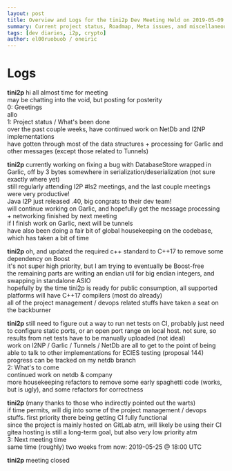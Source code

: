 ```yaml
---
layout: post
title: Overview and Logs for the tini2p Dev Meeting Held on 2019-05-09
summary: Current project status, Roadmap, Meta issues, and miscellaneous
tags: [dev diaries, i2p, crypto]
author: el00ruobuob / oneiric
---
```


# Logs

**tini2p** hi all almost time for meeting  
may be chatting into the void, but posting for posterity  
0: Greetings  
allo  
1: Project status / What's been done  
over the past couple weeks, have continued work on NetDb and I2NP implementations  
have gotten through most of the data structures + processing for Garlic and other messages (except those related to Tunnels)  

**tini2p** currently working on fixing a bug with DatabaseStore wrapped in Garlic, off by 3 bytes somewhere in serialization/deserialization (not sure exactly where yet)  
still regularly attending I2P #ls2 meetings, and the last couple meetings were very productive!  
Java I2P just released .40, big congrats to their dev team!  
will continue working on Garlic, and hopefully get the message processing + networking finished by next meeting  
if I finish work on Garlic, next will be tunnels  
have also been doing a fair bit of global housekeeping on the codebase, which has taken a bit of time  

**tini2p** oh, and updated the required c++ standard to C++17 to remove some dependency on Boost  
it's not super high priority, but I am trying to eventually be Boost-free  
the remaining parts are writing an endian util for big endian integers, and swapping in standalone ASIO  
hopefully by the time tini2p is ready for public consumption, all supported platforms will have C++17 compilers (most do already)  
all of the project management / devops related stuffs have taken a seat on the backburner  

**tini2p** still need to figure out a way to run net tests on CI, probably just need to configure static ports, or an open port range on local host. not sure, so results from net tests have to be manually uploaded (not ideal)  
work on I2NP / Garlic / Tunnels / NetDb are all to get to the point of being able to talk to other implementations for ECIES testing (proposal 144)  
progress can be tracked on my netdb branch  
2: What's to come  
continued work on netdb & company  
more housekeeping refactors to remove some early spaghetti code (works, but is ugly), and some refactors for correctness  

**tini2p** (many thanks to those who indirectly pointed out the warts)  
if time permits, will dig into some of the project management / devops stuffs. first priority there being getting CI fully functional  
since the project is mainly hosted on GitLab atm, will likely be using their CI  
gitea hosting is still a long-term goal, but also very low priority atm  
3: Next meeting time  
same time (roughly) two weeks from now: 2019-05-25 @ 18:00 UTC  

**tini2p** meeting closed  
